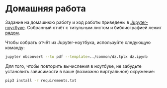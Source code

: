 # Домашняя работа
Задание на домашнюю работу и ход работы приведены в&nbsp;[Jupyter-ноутбуке](dz.ipynb). Собранный отчёт с&nbsp;титульным листом и библиографией лежит [рядом](dz.pdf).

Чтобы собрать отчёт из&nbsp;Jupyter-ноутбука, используйте следующую команду:
```bash
jupyter nbconvert --to pdf --template=../common/dz.tplx dz.ipynb
```

Для&nbsp;того, чтобы повторить вычисления в&nbsp;ноутбуке, не&nbsp;забудьте установить зависимости в&nbsp;ваше (возможно виртуальное) окружение:
```bash
pip3 install -r requirements.txt
```